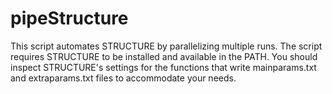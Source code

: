 # pipeStructure
This script automates STRUCTURE by parallelizing multiple runs. 
The script requires STRUCTURE to be installed and available in the PATH. You should inspect STRUCTURE's settings for the
functions that write mainparams.txt and extraparams.txt files to accommodate your needs.
